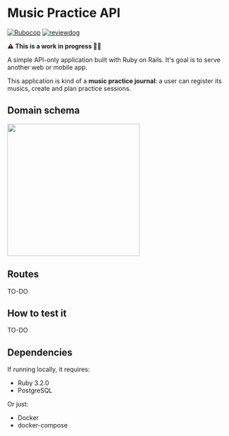 # Music Practice API

[![Rubocop](https://github.com/le-santos/music-practice-api/workflows/Rubocop/badge.svg?branch=main&event=push)](https://github.com/le-santos/music-practice-api/actions?query=workflow%3ARubocop+event%3Apush+branch%3Amain) 
[![reviewdog](https://github.com/le-santos/music-practice-api/workflows/reviewdog/badge.svg?branch=main&event=push)](https://github.com/le-santos/music-practice-api/actions?query=workflow%3Areviewdog+event%3Apush+branch%3Amain)


**⚠️ This is a work in progress 👷‍♂️**

A simple API-only application built with Ruby on Rails. It's goal is to serve another web or mobile app.

This application is kind of a **music practice journal**: a user can register its musics, create and plan practice sessions.

## Domain schema
<image width='300px' src='erd.svg'>

## Routes
TO-DO


## How to test it
TO-DO

## Dependencies

If running locally, it requires:

* Ruby 3.2.0
* PostgreSQL

Or just:
* Docker
* docker-compose

